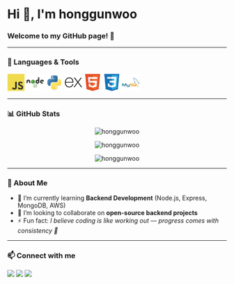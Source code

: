 <h1 align="left">Hi 👋, I'm honggunwoo</h1>
<h3 align="left">Welcome to my GitHub page! 🚀</h3>

---

### 🔧 Languages & Tools  
<p align="left"> 
  <img src="https://raw.githubusercontent.com/devicons/devicon/master/icons/javascript/javascript-original.svg" alt="javascript" width="40" height="40"/> 
  <img src="https://raw.githubusercontent.com/devicons/devicon/master/icons/nodejs/nodejs-original-wordmark.svg" alt="nodejs" width="40" height="40"/> 
  <img src="https://raw.githubusercontent.com/devicons/devicon/master/icons/python/python-original.svg" alt="python" width="40" height="40"/> 
  <img src="https://raw.githubusercontent.com/devicons/devicon/master/icons/express/express-original.svg" alt="express" width="40" height="40"/>
  <img src="https://raw.githubusercontent.com/devicons/devicon/master/icons/html5/html5-original.svg" alt="html5" width="40" height="40"/>
  <img src="https://raw.githubusercontent.com/devicons/devicon/master/icons/css3/css3-original.svg" alt="css3" width="40" height="40"/>
  <img src="https://raw.githubusercontent.com/devicons/devicon/master/icons/mysql/mysql-original-wordmark.svg" alt="mysql" width="40" height="40"/>
</p>

---

### 📊 GitHub Stats  
<p align="center">
  <img src="https://github-readme-stats.vercel.app/api/top-langs?username=honggunwoo&show_icons=true&locale=en&layout=compact&theme=tokyonight" alt="honggunwoo" />
</p>

<p align="center">
  <img src="https://github-readme-stats.vercel.app/api?username=honggunwoo&show_icons=true&locale=en&theme=tokyonight" alt="honggunwoo" />
</p>

<p align="center">
  <img src="https://github-readme-streak-stats.herokuapp.com/?user=honggunwoo&theme=tokyonight" alt="honggunwoo" />
</p>

---

### 🌱 About Me  
- 🔭 I’m currently learning **Backend Development** (Node.js, Express, MongoDB, AWS)  
- 🤝 I’m looking to collaborate on **open-source backend projects**  
- ⚡ Fun fact: *I believe coding is like working out — progress comes with consistency 💪*  

---

### 📫 Connect with me  
<p align="left">
  <a href="mailto:example@gmail.com"><img src="https://img.shields.io/badge/Gmail-D14836?style=for-the-badge&logo=gmail&logoColor=white"/></a>
  <a href="https://github.com/honggunwoo"><img src="https://img.shields.io/badge/GitHub-100000?style=for-the-badge&logo=github&logoColor=white"/></a>
  <a href="https://velog.io/@honggunwoo"><img src="https://img.shields.io/badge/Velog-20C997?style=for-the-badge&logo=velog&logoColor=white"/></a>
</p>

